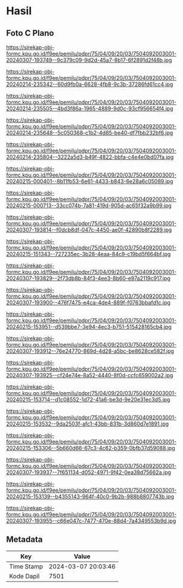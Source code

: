 # Hasil

## Foto C Plano

https://sirekap-obj-formc.kpu.go.id/f9ee/pemilu/pdpr/75/04/09/20/03/7504092003001-20240307-193749--9c379c09-9d2d-45a7-8b17-6f2891d2f48b.jpg

https://sirekap-obj-formc.kpu.go.id/f9ee/pemilu/pdpr/75/04/09/20/03/7504092003001-20240214-235342--60d9fb0a-6628-4fb8-9c3b-37286fd61cc4.jpg

https://sirekap-obj-formc.kpu.go.id/f9ee/pemilu/pdpr/75/04/09/20/03/7504092003001-20240214-235505--4bd3f86a-1965-4889-9d0c-93cf956654f4.jpg

https://sirekap-obj-formc.kpu.go.id/f9ee/pemilu/pdpr/75/04/09/20/03/7504092003001-20240214-235648--5c050368-c1b2-4d85-be40-df7fbb232bf6.jpg

https://sirekap-obj-formc.kpu.go.id/f9ee/pemilu/pdpr/75/04/09/20/03/7504092003001-20240214-235804--3222a5d3-b49f-4822-bbfa-c4e4e0bd07fa.jpg

https://sirekap-obj-formc.kpu.go.id/f9ee/pemilu/pdpr/75/04/09/20/03/7504092003001-20240215-000401--8b11fb53-6e61-4433-b843-6e28a6c05089.jpg

https://sirekap-obj-formc.kpu.go.id/f9ee/pemilu/pdpr/75/04/09/20/03/7504092003001-20240215-000713--33cc074b-7a81-419d-905d-ac65f32a9b99.jpg

https://sirekap-obj-formc.kpu.go.id/f9ee/pemilu/pdpr/75/04/09/20/03/7504092003001-20240307-193814--f0dcb8df-047c-4450-ae0f-42890b8f2289.jpg

https://sirekap-obj-formc.kpu.go.id/f9ee/pemilu/pdpr/75/04/09/20/03/7504092003001-20240215-151343--727235ec-3b28-4eaa-84c9-c19bd5f664bf.jpg

https://sirekap-obj-formc.kpu.go.id/f9ee/pemilu/pdpr/75/04/09/20/03/7504092003001-20240307-193829--2f73db8b-84f3-4ee3-8b60-e97a2119c917.jpg

https://sirekap-obj-formc.kpu.go.id/f9ee/pemilu/pdpr/75/04/09/20/03/7504092003001-20240307-193900--476f7475-e4ca-4de4-889f-f0763bbafd1c.jpg

https://sirekap-obj-formc.kpu.go.id/f9ee/pemilu/pdpr/75/04/09/20/03/7504092003001-20240215-153951--d539bbe7-3e94-4ec3-b751-515428165cb4.jpg

https://sirekap-obj-formc.kpu.go.id/f9ee/pemilu/pdpr/75/04/09/20/03/7504092003001-20240307-193912--76e24770-869d-4d28-a5bc-be8628ce582f.jpg

https://sirekap-obj-formc.kpu.go.id/f9ee/pemilu/pdpr/75/04/09/20/03/7504092003001-20240307-193925--cf24e74e-8a52-4440-8f0d-ccfc659002a2.jpg

https://sirekap-obj-formc.kpu.go.id/f9ee/pemilu/pdpr/75/04/09/20/03/7504092003001-20240215-153714--d1c08552-1d72-41a6-be3d-9e20e31ec3d5.jpg

https://sirekap-obj-formc.kpu.go.id/f9ee/pemilu/pdpr/75/04/09/20/03/7504092003001-20240215-153532--9da2503f-afc1-43bb-831b-3d860d7e1891.jpg

https://sirekap-obj-formc.kpu.go.id/f9ee/pemilu/pdpr/75/04/09/20/03/7504092003001-20240215-153306--5b660d66-67c3-4c62-b359-0bfb37d59088.jpg

https://sirekap-obj-formc.kpu.go.id/f9ee/pemilu/pdpr/75/04/09/20/03/7504092003001-20240307-193937--7f651134-d052-4971-9f42-0ea38d75662a.jpg

https://sirekap-obj-formc.kpu.go.id/f9ee/pemilu/pdpr/75/04/09/20/03/7504092003001-20240215-153139--b4355143-964f-40c0-9b2b-988b8807743b.jpg

https://sirekap-obj-formc.kpu.go.id/f9ee/pemilu/pdpr/75/04/09/20/03/7504092003001-20240307-193955--c66e047c-7477-470e-88d4-7a4349553b9d.jpg


## Metadata

| Key        | Value               |
| ---------- | ------------------- |
| Time Stamp | 2024-03-07 20:03:46 |
| Kode Dapil | 7501                |



